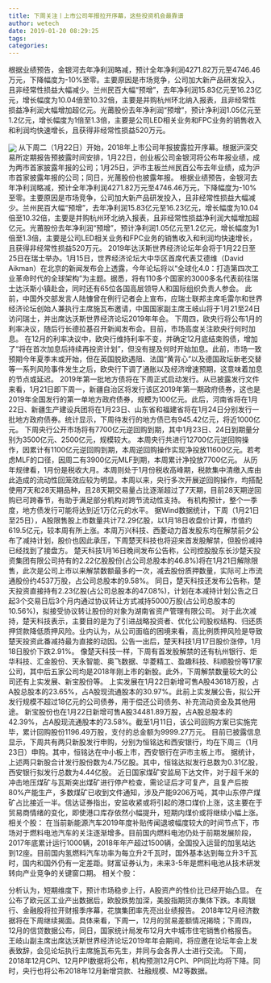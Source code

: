 ```yaml
---
title: 下周关注丨上市公司年报拉开序幕，这些投资机会最靠谱
author: wetech
date: 2019-01-20 08:29:25
tags: 
categories: 
---
```

根据业绩预告，金银河去年净利润略减，预计全年净利润4271.82万元至4746.46万元，下降幅度为-10%至零。主要原因是市场竞争，公司加大新产品研发投入，且非经常性损益大幅减少。兰州民百大幅“预增”，去年净利润15.83亿元至16.23亿元，增长幅度为10.04倍至10.32倍，主要是并购杭州环北纳入报表，且非经常性损益净利润大幅增加超亿元。光莆股份去年净利润“预增”，预计净利润1.05亿元至1.2亿元，增长幅度为1倍至1.3倍，主要是公司LED相关业务和FPC业务的销售收入和利润均快速增长，且获得非经常性损益520万元。
<!-- more -->
<img align="center" border="0" src="https://imgcdn.yicai.com/uppics/images/2019/01/5288560dd06cef2cf63ca44703058c83.jpg" />
从下周二（1月22日）开始，2018年上市公司年报披露拉开序幕。根据沪深交易所定期报告预披露时间安排，1月22日，创业板公司金银河将公布年报业绩，成为两市首家披露年报的公司；1月25日，沪市主板兰州民百公布去年业绩，成为沪市首家披露年报的公司；同日，光莆股份也披露年报。
根据业绩预告，金银河去年净利润略减，预计全年净利润4271.82万元至4746.46万元，下降幅度为-10%至零。主要原因是市场竞争，公司加大新产品研发投入，且非经常性损益大幅减少。兰州民百大幅“预增”，去年净利润15.83亿元至16.23亿元，增长幅度为10.04倍至10.32倍，主要是并购杭州环北纳入报表，且非经常性损益净利润大幅增加超亿元。光莆股份去年净利润“预增”，预计净利润1.05亿元至1.2亿元，增长幅度为1倍至1.3倍，主要是公司LED相关业务和FPC业务的销售收入和利润均快速增长，且获得非经常性损益520万元。
2019年达沃斯世界经济论坛年会将于1月22日至25日在瑞士举办。1月15日，世界经济论坛大中华区首席代表艾德维（David Aikman）在北京的新闻发布会上透露，今年论坛将以“全球化4.0：打造第四次工业革命时代的全球架构”为主题。据悉，将有110多个国家的3000多名代表前往瑞士达沃斯小镇赴会，同时还有65位各国高层领导人和国际组织负责人参会。
此前，中国外交部发言人陆慷曾在例行记者会上宣布，应瑞士联邦主席毛雷尔和世界经济论坛创始人兼执行主席施瓦布邀请，中国国家副主席王岐山将于1月21至24日访问瑞士，并出席达沃斯世界经济论坛2019年年会。
下周四，欧央行将公布1月的利率决议，随后行长德拉基召开新闻发布会。目前，市场高度关注欧央行何时加息。
在12月的利率决议中，欧央行维持利率不变，并确定12月底结束购债，增加了“将在首次加息后持续再投资计划”，但没有提及何时开始加息。此前，市场一致预期今年夏季末或开始，但在英国脱欧遇阻、法国“黄背心”以及德国政坛新老交替等一系列风险事件发生之后，欧央行下调了通胀以及经济增速预期，这意味着加息的节点或延迟。
2019年第一批地方债将在下周正式启动发行。从已披露发行文件来看，1月21日即下周一，新疆自治区将发行该区2019年第一期政府债券，这也是2019年全国发行的第一单地方政府债券，规模为100亿元。此后，河南省将在1月22日、新疆生产建设兵团将在1月23日、山东省和福建省将在1月24日分别发行一批地方政府债券。统计显示，下周待发行的地方债已有945.42亿元，将近1000亿元。
下周央行公开市场将有7700亿元逆回购到期，其中1月23日、24日到期量分别为3500亿元、2500亿元，规模较大。
本周央行共进行12700亿元逆回购操作，因累计有1100亿元逆回购到期，本周逆回购操作实现净投放11600亿元。若考虑MLF的口径，因周二有3900亿元MLF到期，本周累计净投放7700亿元。
从历年规律看，1月份是税收大月。本周则处于1月份税收高峰期，税款集中清缴入库由此造成的流动性回笼效应较为明显。本周以来，央行多次开展逆回购操作，均搭配使用7天和28天期品种，且28天期交易量占比逐渐超过了7天期，目前28天期逆回购已可跨春节，有助于满足部分机构对跨节流动性支持。
有机构预计，整个一季度，地方债发行可能将达到近1万亿元的水平。
据Wind数据统计，下周（1月21日至25日），A股限售股上市数量共计72.29亿股，以1月18日收盘价计算，市值约619.5亿元，较本周有所上涨。本周万兴科技、西菱动力首发股东均在解禁前夕公布了减持计划，股价也因此承压，下周楚天科技也将迎来首发股解禁，但股份减持已经找到了接盘方。
楚天科技1月16日晚间发布公告称，公司控股股东长沙楚天投资集团有限公司持有的2.22亿股股份(占公司总股本的46.8%)将在1月21日解除限售，此次是公司上市以来解禁数额最多的一次，减去股份质押数量，实际可上市流通股份约4537万股，占公司总股本的9.58%。
同日，楚天科技还发布公告称，楚天投资直接持有2.23亿股(占公司总股本的47.08%)，计划在本减持计划公告之日起3个交易日后3个月内通过协议转让方式减持5000万股(占公司总股本的10.56%)，拟接受协议转让股份的对象为湖南省资产管理有限公司。
对于此次减持，楚天科技表示，主要目的是为了引进战略投资者、优化公司股权结构、归还质押贷款降低质押风险。业内认为，从公司面临的困境来看，高比例质押风险是导致楚天投资此番减持最为直接的动因。公告一出后，楚天科技1月17日股价涨停，1月18日股价下跌2.91%。
像楚天科技一样，下周有首发股解禁的还有杭州银行、炬华科技、汇金股份、天永智能、奥飞数据、华菱精工、盈趣科技、科顺股份等17家公司，其中后五家公司均是2018年刚上市的新股。此外，下周解禁数量较大的公司还有上实发展、新宝股份等。
上实发展在1月22日新增可售A股43618万股，占A股总股本的23.65%，占A股现流通股本的30.97%。此前上实发展公告，拟公开发行规模不超过18亿元的公司债券，用于偿还公司债务、补充流动资金及其他用途。
新宝股份也在1月22日新增可售A股34481.89万股，占A股总股本的42.39%，占A股现流通股本的73.58%。截至1月11日，该公司回购方案已实施完毕，累计回购股份1196.49万股，支付的总金额为9999.27万元。
目前已披露信息显示，下周共有两只新股发行申购，分别为恒铭达和西安银行，均在下周三（1月23日）申购。其中，恒铭达在中小板上市，西安银行在沪市主板上市。
据统计，上述两只新股合计发行股份数为4.75亿股。其中，恒铭达拟发行总数为0.31亿股，西安银行拟发行总数为4.44亿股。
近日国家煤矿安监局下达文件，对于超千米的冲击地压煤矿与瓦斯突出煤矿进行停产检查，需论证后才可复产，且复产后按80%产能生产，多数煤矿已收到文件通知，涉及产能9206万吨，其中山东停产煤矿占比接近一半。信达证券指出，安监收紧或将引起的港口煤价上涨，这主要在于贸易商情绪的变化，即使港口库存依然小幅提升，短期内煤价或将继续小幅上涨。
相关个股：
在当前新能源汽车2019年度补贴传闻退坡幅度较大的时间节点下，市场对于燃料电池汽车的关注逐渐增多。目前国内燃料电池仍处于前期发展阶段，2017年底累计运行1000辆，2018年年产超过1500辆，全国投入运营的加氢站达到12座。目前国内氢燃料汽车功率为每立升2千瓦时，国外基本达到每立升3千瓦时，国内和国外仍有一定差距。财富证券认为，未来3-5年是燃料电池从技术研发转向产业竞争的关键窗口期。
相关个股：
 
 
分析认为，短期维度下，预计市场稳步上行，A股资产的性价比已经开始凸显。
在公布了欧元区工业产出数据后，欧股跌势加深，美股指期货亦集体下跌。本周银行、金融股将拉开财报季序幕，花旗集团率先亮出业绩报告。
2018年12月经济数据将在下周继续揭面。具体来看，下周一，12月的贸易差额情况揭晓；下周四，12月的信贷数据公布，同日，国家统计局发布12月大中城市住宅销售价格报告。
王岐山副主席出席达沃斯世界经济论坛2019年年会期间，将应邀在论坛年会上发表致辞，会见论坛执行主席施瓦布先生，并同与会各界人士进行交流。
下周，2018年12月CPI、12月PPI数据将公布，机构预测12月CPI、PPI同比均将下降。同时，央行也将公布2018年12月新增贷款、社融规模、M2等数据。
